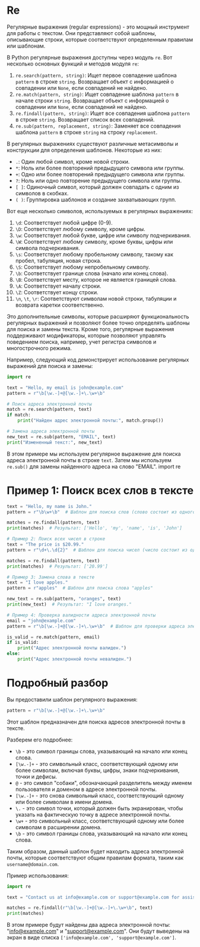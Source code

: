 
# Re

Регулярные выражения (regular expressions) - это мощный инструмент для работы с текстом. Они представляют собой шаблоны, описывающие строки, которые соответствуют определенным правилам или шаблонам.

В Python регулярные выражения доступны через модуль `re`. Вот несколько основных функций и методов модуля `re`:

1. `re.search(pattern, string)`: Ищет первое совпадение шаблона `pattern` в строке `string`. Возвращает объект с информацией о совпадении или `None`, если совпадений не найдено.
2. `re.match(pattern, string)`: Ищет совпадение шаблона `pattern` в начале строки `string`. Возвращает объект с информацией о совпадении или `None`, если совпадений не найдено.
3. `re.findall(pattern, string)`: Ищет все совпадения шаблона `pattern` в строке `string`. Возвращает список всех совпадений.
4. `re.sub(pattern, replacement, string)`: Заменяет все совпадения шаблона `pattern` в строке `string` на строку `replacement`.

В регулярных выражениях существуют различные метасимволы и конструкции для определения шаблонов. Некоторые из них:

- `.`: Один любой символ, кроме новой строки.
- `*`: Ноль или более повторений предыдущего символа или группы.
- `+`: Одно или более повторений предыдущего символа или группы.
- `?`: Ноль или одно повторение предыдущего символа или группы.
- `[ ]`: Одиночный символ, который должен совпадать с одним из символов в скобках.
- `( )`: Группировка шаблонов и создание захватывающих групп.

Вот еще несколько символов, используемых в регулярных выражениях:

1. `\d`: Соответствует любой цифре (0-9).
2. `\D`: Соответствует любому символу, кроме цифры.
3. `\w`: Соответствует любой букве, цифре или символу подчеркивания.
4. `\W`: Соответствует любому символу, кроме буквы, цифры или символа подчеркивания.
5. `\s`: Соответствует любому пробельному символу, такому как пробел, табуляция, новая строка.
6. `\S`: Соответствует любому непробельному символу.
7. `\b`: Соответствует границе слова (начало или конец слова).
8. `\B`: Соответствует месту, которое не является границей слова.
9. `\A`: Соответствует началу строки.
10. `\Z`: Соответствует концу строки.
11. `\n`, `\t`, `\r`: Соответствуют символам новой строки, табуляции и возврата каретки соответственно.

Это дополнительные символы, которые расширяют функциональность регулярных выражений и позволяют более точно определять шаблоны для поиска и замены текста. Кроме того, регулярные выражения поддерживают модификаторы, которые позволяют управлять поведением поиска, например, учет регистра символов и многострочного режима.


Например, следующий код демонстрирует использование регулярных выражений для поиска и замены:

```python
import re

text = "Hello, my email is john@example.com"
pattern = r"\b[\w.-]+@[\w.-]+\.\w+\b"

# Поиск адреса электронной почты
match = re.search(pattern, text)
if match:
    print("Найден адрес электронной почты:", match.group())

# Замена адреса электронной почты
new_text = re.sub(pattern, "EMAIL", text)
print("Измененный текст:", new_text)
```

В этом примере мы используем регулярное выражение для поиска адреса электронной почты в строке `text`. Затем мы используем `re.sub()` для замены найденного адреса на слово "EMAIL".
import re

# Пример 1: Поиск всех слов в тексте
```python
text = "Hello, my name is John."
pattern = r"\b\w+\b"  # Шаблон для поиска слов (слово состоит из одного или более символов \w)

matches = re.findall(pattern, text)
print(matches)  # Результат: ['Hello', 'my', 'name', 'is', 'John']

# Пример 2: Поиск всех чисел в строке
text = "The price is $20.99."
pattern = r"\d+\.\d{2}"  # Шаблон для поиска чисел (число состоит из одного или более цифр \d, за которыми следует точка и две цифры)

matches = re.findall(pattern, text)
print(matches)  # Результат: ['20.99']

# Пример 3: Замена слова в тексте
text = "I love apples."
pattern = r"apples"  # Шаблон для поиска слова "apples"

new_text = re.sub(pattern, "oranges", text)
print(new_text)  # Результат: "I love oranges."

# Пример 4: Проверка валидности адреса электронной почты
email = "john@example.com"
pattern = r"\b[\w.-]+@[\w.-]+\.\w+\b"  # Шаблон для проверки адреса электронной почты

is_valid = re.match(pattern, email)
if is_valid:
    print("Адрес электронной почты валиден.")
else:
    print("Адрес электронной почты невалиден.")
```
# Подробный разбор

Вы предоставили шаблон регулярного выражения:

```python
pattern = r"\b[\w.-]+@[\w.-]+\.\w+\b"
```

Этот шаблон предназначен для поиска адресов электронной почты в тексте.

Разберем его подробнее:

- `\b` - это символ границы слова, указывающий на начало или конец слова.
- `[\w.-]+` - это символьный класс, соответствующий одному или более символам, включая буквы, цифры, знаки подчеркивания, точки и дефисы.
- `@` - это символ "собаки", обозначающий разделитель между именем пользователя и доменом в адресе электронной почты.
- `[\w.-]+` - это снова символьный класс, соответствующий одному или более символам в имени домена.
- `\.` - это символ точки, который должен быть экранирован, чтобы указать на фактическую точку в адресе электронной почты.
- `\w+` - это символьный класс, соответствующий одному или более символам в расширении домена.
- `\b` - это символ границы слова, указывающий на начало или конец слова.

Таким образом, данный шаблон будет находить адреса электронной почты, которые соответствуют общим правилам формата, таким как `username@domain.com`.

Пример использования:

```python
import re

text = "Contact us at info@example.com or support@example.com for assistance."

matches = re.findall(r"\b[\w.-]+@[\w.-]+\.\w+\b", text)
print(matches)
```

В этом примере будут найдены два адреса электронной почты: "info@example.com" и "support@example.com". Они будут выведены на экран в виде списка `['info@example.com', 'support@example.com']`.

